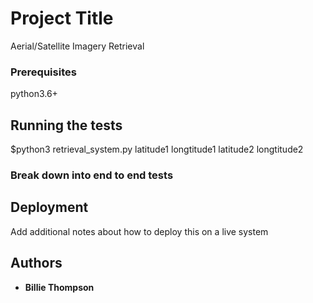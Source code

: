 # Project Title

Aerial/Satellite Imagery Retrieval

### Prerequisites

python3.6+


## Running the tests

$python3 retrieval_system.py latitude1 longtitude1 latitude2 longtitude2

### Break down into end to end tests





## Deployment

Add additional notes about how to deploy this on a live system


## Authors

* **Billie Thompson** 


